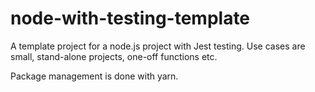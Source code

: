 # node-with-testing-template

A template project for a node.js project with Jest testing. Use cases are small, stand-alone projects, one-off functions etc.

Package management is done with yarn.
